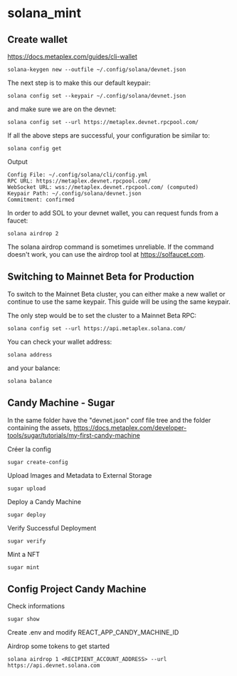 # solana_mint
## Create wallet
https://docs.metaplex.com/guides/cli-wallet
```
solana-keygen new --outfile ~/.config/solana/devnet.json
```

The next step is to make this our default keypair:
```
solana config set --keypair ~/.config/solana/devnet.json
```

and make sure we are on the devnet:
```
solana config set --url https://metaplex.devnet.rpcpool.com/
```

If all the above steps are successful, your configuration be similar to:
```
solana config get
```

Output
```
Config File: ~/.config/solana/cli/config.yml
RPC URL: https://metaplex.devnet.rpcpool.com/
WebSocket URL: wss://metaplex.devnet.rpcpool.com/ (computed)
Keypair Path: ~/.config/solana/devnet.json
Commitment: confirmed
```

In order to add SOL to your devnet wallet, you can request funds from a faucet:
```
solana airdrop 2
```

The solana airdrop command is sometimes unreliable. If the command doesn't work, you can use the airdrop tool at https://solfaucet.com.

## Switching to Mainnet Beta for Production
To switch to the Mainnet Beta cluster, you can either make a new wallet or continue to use the same keypair. This guide will be using the same keypair.

The only step would be to set the cluster to a Mainnet Beta RPC:
```
solana config set --url https://api.metaplex.solana.com/
```

You can check your wallet address:
```
solana address
```

and your balance:
```
solana balance
```

## Candy Machine - Sugar
In the same folder have the "devnet.json" conf file tree and the folder containing the assets, 
https://docs.metaplex.com/developer-tools/sugar/tutorials/my-first-candy-machine

Créer la config
```
sugar create-config
```

Upload Images and Metadata to External Storage
```
sugar upload
```

Deploy a Candy Machine
```
sugar deploy
```

Verify Successful Deployment
```
sugar verify
```

Mint a NFT
```
sugar mint
```

## Config Project Candy Machine
Check informations
```
sugar show
```

Create .env and modify REACT_APP_CANDY_MACHINE_ID

Airdrop some tokens to get started
```
solana airdrop 1 <RECIPIENT_ACCOUNT_ADDRESS> --url https://api.devnet.solana.com
```
